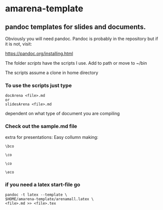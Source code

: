 # amarena-template

## pandoc templates for slides and documents.

Obviously you will need pandoc. Pandoc is probably in the repository
but if it is not, visit:

https://pandoc.org/installing.html


The folder *scripts* have the scripts I use. Add to path or move to ~/bin

The scripts assume a clone in home directory

### To use the scripts just type

```
docArena <file>.md
or
slidesArena <file>.md
```

dependent on what type of document you are compiling

### Check out the sample.md file

extra for presentations: Easy collumn making:

```
\bco

\co

\co

\eco
```

### if you need a latex start-file go

```
pandoc -t latex --template \
$HOME/amarena-template/arenamall.latex \
<file>.md >> <file>.tex

```


